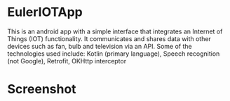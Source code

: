 # EulerIOTApp
This is an android app with a simple interface that integrates an Internet of Things (IOT) functionality. It communicates and shares data with other devices such as fan, bulb and television via an API. Some of the technologies used include: Kotlin (primary language), Speech recognition (not Google), Retrofit, OKHttp interceptor
# Screenshot
![]()
